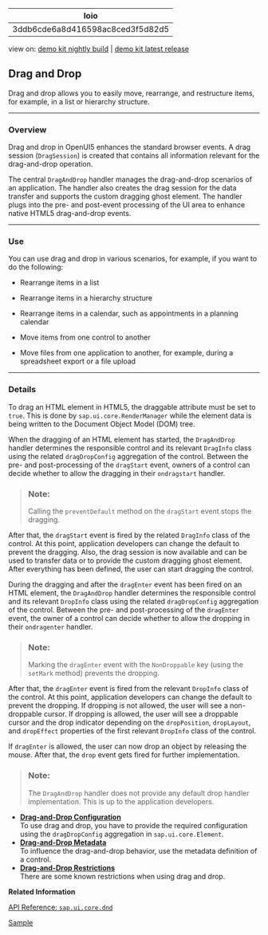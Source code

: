 <!-- loio3ddb6cde6a8d416598ac8ced3f5d82d5 -->

| loio |
| -----|
| 3ddb6cde6a8d416598ac8ced3f5d82d5 |

<div id="loio">

view on: [demo kit nightly build](https://openui5nightly.hana.ondemand.com/#/topic/3ddb6cde6a8d416598ac8ced3f5d82d5) | [demo kit latest release](https://openui5.hana.ondemand.com/#/topic/3ddb6cde6a8d416598ac8ced3f5d82d5)</div>

## Drag and Drop

Drag and drop allows you to easily move, rearrange, and restructure items, for example, in a list or hierarchy structure.

***

<a name="loio3ddb6cde6a8d416598ac8ced3f5d82d5__section_qkm_jpf_x2b"/>

### Overview

Drag and drop in OpenUI5 enhances the standard browser events. A drag session \(`DragSession`\) is created that contains all information relevant for the drag-and-drop operation.

The central `DragAndDrop` handler manages the drag-and-drop scenarios of an application. The handler also creates the drag session for the data transfer and supports the custom dragging ghost element. The handler plugs into the pre- and post-event processing of the UI area to enhance native HTML5 drag-and-drop events.

***

<a name="loio3ddb6cde6a8d416598ac8ced3f5d82d5__section_rck_nxz_w2b"/>

### Use

You can use drag and drop in various scenarios, for example, if you want to do the following:

-   Rearrange items in a list

-   Rearrange items in a hierarchy structure

-   Rearrange items in a calendar, such as appointments in a planning calendar

-   Move items from one control to another

-   Move files from one application to another, for example, during a spreadsheet export or a file upload


***

<a name="loio3ddb6cde6a8d416598ac8ced3f5d82d5__section_cm2_cpn_x2b"/>

### Details

To drag an HTML element in HTML5, the draggable attribute must be set to `true`. This is done by `sap.ui.core.RenderManager` while the element data is being written to the Document Object Model \(DOM\) tree.

When the dragging of an HTML element has started, the `DragAndDrop` handler determines the responsible control and its relevant `DragInfo` class using the related `dragDropConfig` aggregation of the control. Between the pre- and post-processing of the `dragStart` event, owners of a control can decide whether to allow the dragging in their `ondragstart` handler.

> ### Note:  
> Calling the `preventDefault` method on the `dragStart` event stops the dragging.

After that, the `dragStart` event is fired by the related `DragInfo` class of the control. At this point, application developers can change the default to prevent the dragging. Also, the drag session is now available and can be used to transfer data or to provide the custom dragging ghost element. After everything has been defined, the user can start dragging the control.

During the dragging and after the `dragEnter` event has been fired on an HTML element, the `DragAndDrop` handler determines the responsible control and its relevant `DropInfo` class using the related `dragDropConfig` aggregation of the control. Between the pre- and post-processing of the `dragEnter` event, the owner of a control can decide whether to allow the dropping in their `ondragenter` handler.

> ### Note:  
> Marking the `dragEnter` event with the `NonDroppable` key \(using the `setMark` method\) prevents the dropping.

After that, the `dragEnter` event is fired from the relevant `DropInfo` class of the control. At this point, application developers can change the default to prevent the dropping. If dropping is not allowed, the user will see a non-droppable cursor. If dropping is allowed, the user will see a droppable cursor and the drop indicator depending on the `dropPosition`, `dropLayout`, and `dropEffect` properties of the first relevant `DropInfo` class of the control.

If `dragEnter` is allowed, the user can now drop an object by releasing the mouse. After that, the `drop` event gets fired for further implementation.

> ### Note:  
> The `DragAndDrop` handler does not provide any default drop handler implementation. This is up to the application developers.

-   **[Drag-and-Drop Configuration](Drag_and_Drop_Configuration_56007f4.md "To use drag and drop, you have to provide the required configuration using the
			dragDropConfig aggregation in
		sap.ui.core.Element.")**  
To use drag and drop, you have to provide the required configuration using the `dragDropConfig` aggregation in `sap.ui.core.Element`.
-   **[Drag-and-Drop Metadata](Drag_and_Drop_Metadata_da7f3fc.md "To influence the drag-and-drop behavior, use the metadata definition of a
		control.")**  
To influence the drag-and-drop behavior, use the metadata definition of a control.
-   **[Drag-and-Drop Restrictions](Drag_and_Drop_Restrictions_81e3f38.md "There are some known restrictions when using drag and drop.")**  
There are some known restrictions when using drag and drop.

**Related Information**  


[API Reference: `sap.ui.core.dnd`](https://openui5.hana.ondemand.com/#/api/sap.ui.core.dnd)

[Sample](https://openui5.hana.ondemand.com/#/sample/sap.m.sample.TableDnD/preview)

